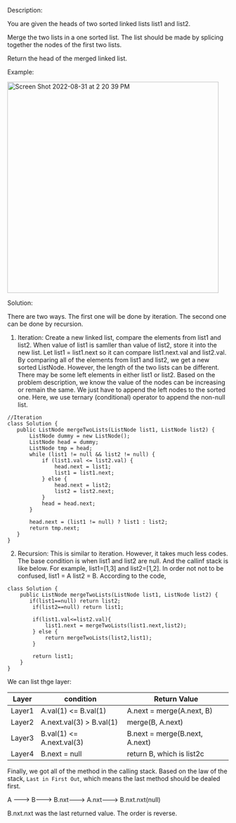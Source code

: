 Description:

You are given the heads of two sorted linked lists list1 and list2.

Merge the two lists in a one sorted list. The list should be made by splicing together the nodes of the first two lists.

Return the head of the merged linked list.

Example:

<img width="481" alt="Screen Shot 2022-08-31 at 2 20 39 PM" src="https://user-images.githubusercontent.com/97696773/187607763-9b7eca52-ea94-45c0-91fb-e6c34f1dd136.png">

Solution:

There are two ways. The first one will be done by iteration. The second one can be done by recursion. 

1. Iteration: Create a new linked list, compare the elements from list1 and list2. When value of list1 is samller than value of list2, store it 
 into the new list. Let list1 = list1.next so it can compare list1.next.val and list2.val. By comparing all of the elements from list1 and list2,
 we get a new sorted ListNode. However, the length of the two lists can be different. There may be some left elements in either list1 or list2. Based on the problem description, we know the value of the nodes can be increasing or remain the same. We just have to append the left nodes to the sorted one. 
 Here, we use ternary (conditional) operator to append the non-null list. 
 
 ```
 //Iteration
class Solution {
    public ListNode mergeTwoLists(ListNode list1, ListNode list2) {
        ListNode dummy = new ListNode();
        ListNode head = dummy;
        ListNode tmp = head;
        while (list1 != null && list2 != null) {
            if (list1.val <= list2.val) {
                head.next = list1;
                list1 = list1.next;
            } else {
                head.next = list2;
                list2 = list2.next;
            }
            head = head.next;
        }
        
        head.next = (list1 != null) ? list1 : list2;
        return tmp.next;
    }
}
```

2. Recursion: This is similar to iteration. However, it takes much less codes. The base condition is when list1 and list2 are null. And the callinf stack is like below. For example, list1=[1,3] and list2=[1,2]. In order not not to be confused, list1 = A list2 = B. According to the code, 

```
class Solution {
    public ListNode mergeTwoLists(ListNode list1, ListNode list2) {
       if(list1==null) return list2;
        if(list2==null) return list1;
        
        if(list1.val<=list2.val){
            list1.next = mergeTwoLists(list1.next,list2);
        } else {
            return mergeTwoLists(list2,list1);
        }
        
        return list1;
    }
}
```

We can list thge layer:

| Layer     | condition                   |Return Value                 |
|--- | -------------- | ------------------------ |  
| Layer1 |A.val(1) <= B.val(1)        |A.next = merge(A.next, B)     |
|Layer2  |A.next.val(3) > B.val(1)    |merge(B, A.next)              |
|Layer3  |B.val(1) <= A.next.val(3)   |B.next = merge(B.next, A.next)|
|Layer4  |B.next = null               |return B, which is list2c     |

Finally, we got all of the method in the calling stack. Based on the law of the stack, `Last in First Out`, which means the last method should be dealed first. 

A ---> B---> B.nxt---> A.nxt---> B.nxt.nxt(null)

B.nxt.nxt was the last returned value. The order is reverse. 


